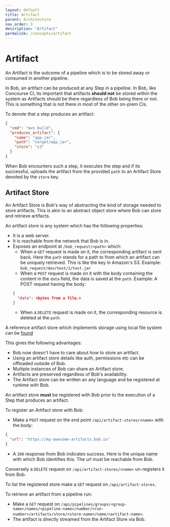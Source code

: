 ```yaml
---
layout: default
title: Artifact
parent: Architecture
nav_order: 3
description: "Artifact"
permalink: /concepts/artifact
---
```


# Artifact

An Artifact is the outcome of a pipeline which is to be stored away or consumed in another pipeline.

In Bob, an artifact can be produced at any Step in a pipeline. In Bob, like Concourse CI, its important
that artifacts **should not** be stored within the system as Artifacts should be there regardless of
Bob being there or not. This is something that is not there in most of the other on-prem CIs.

To denote that a step produces an artifact:

```json
{
  "cmd": "mvn build",
  "produces_artifact": {
    "name": "app-jar",
    "path": "target/app.jar",
    "store": "s3"
  }
}
```

When Bob encounters such a step, it executes the step and if its successful, uploads the artifact
from the provided `path` to an Artifact Store denoted by the `store` key.

## Artifact Store

An Artifact Store is Bob's way of abstracting the kind of storage needed to store artifacts. This
is akin to an abstract object store where Bob can store and retrieve artifacts.

An artifact store is any system which has the following properties:
- It is a web server.
- It is reachable from the network that Bob is in.
- Exposes an endpoint at `/bob_request/<path>` which:
  - When a `GET` request is made on it, the corresponding artifact is sent back.
  Here the `path` stands for a path to from which an artifact can be uniquely retrieved.
  This is like the key in Amazon's S3. Example: `bob_request/dev/test/1/test.jar`
  - When a `POST` request is made on it with the body containing the content in the `data` field,
  the data is saved at the `path`. Example:
  A POST request having the body:
  ```json
  {
    "data": <bytes from a file.>
  }
  ```
  - When a `DELETE` request is made on it, the corresponding resource is deleted at the `path`.

A reference artifact store which implements storage using local file system can be [found](https://github.com/bob-cd/artifact-local)

This gives the following advantages:
- Bob now doesn't have to care about _how_ to store an artifact.
- Using an artifact store details like auth, permissions etc can be offloaded outside of Bob.
- Multiple instances of Bob can share an Artifact store.
- Artifacts are preserved regardless of Bob's availability.
- The Artifact store can be written an any language and be registered at runtime with Bob.

An artifact store **must** be registered with Bob prior to the execution of a Step that produces an artifact.

To register an Artifact store with Bob:
- Make a `POST` request on the end point `/api/artifact-stores/<name>` with the body:
```json
{
  "url": "https://my-awesome-artifacts.bob.io"
}
```
- A `200` response from Bob indicates success.
Here <name> is the unique name with which Bob identifies this. The url must be reachable from Bob.

Conversely a `DELETE` request on `/api/artifact-stores/<name>` un-registers it from Bob.

To list the registered store make a `GET` request on `/api/artifact-stores`.

To retrieve an artifact from a pipeline run:
- Make a `GET` request on `/api/pipelines/groups/<group-name>/names/<pipeline-name>/number/<run-number>/artifacts/store/<store-name>/name/<artifact-name>`.
- The artifact is directly streamed from the Artifact Store via Bob.
